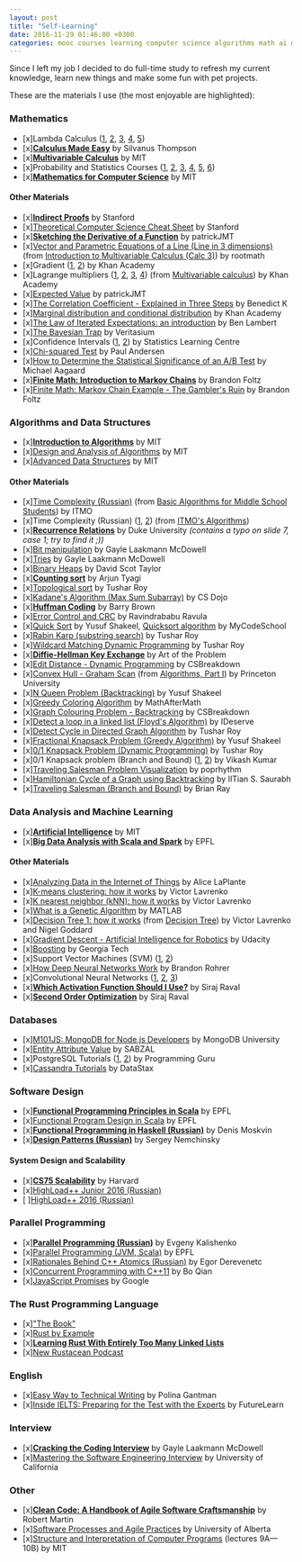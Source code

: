 ```yaml
---
layout: post
title: "Self-Learning"
date: 2016-11-29 01:46:00 +0300
categories: mooc courses learning computer science algorithms math ai ml
---
```


Since I left my job I decided to do full-time study to refresh my current knowledge, learn new things and make some fun with pet projects.

These are the materials I use (the most enjoyable are highlighted):

### Mathematics
- [x]Lambda Calculus ([1](https://www.youtube.com/watch?v=S_WzF6BHadc), [2](https://www.youtube.com/watch?v=bEnFk_FBi3E), [3](https://www.youtube.com/watch?v=v1IlyzxP6Sg), [4](https://www.youtube.com/watch?v=Mg1pxUKeWCk), [5](https://www.youtube.com/watch?v=3h0-p4SDHig))
- [x][**Calculus Made Easy**](https://www.amazon.com/Calculus-Made-Easy-Silvanus-Thompson/dp/0312185480) by Silvanus Thompson
- [x][**Multivariable Calculus**](https://www.youtube.com/playlist?list=PL4C4C8A7D06566F38) by MIT
- [x]Probability and Statistics Courses ([1](https://www.youtube.com/playlist?list=PLLssT5z_DsK_WYzNXVjT695FdxRxvlSF8), [2](https://www.youtube.com/playlist?list=PLC58778F28211FA19), [3](https://www.youtube.com/playlist?list=PL1328115D3D8A2566), [4](https://www.edx.org/course/introduction-probability-science-mitx-6-041x-2), [5](https://www.youtube.com/playlist?list=PLLZJnRRqNP6fowumBRW3IYS7odqNkXFQT), [6](https://www.youtube.com/playlist?list=PLD01983098F7E77B7))
- [x][**Mathematics for Computer Science**](https://www.youtube.com/playlist?list=PLB7540DEDD482705B) by MIT

#### Other Materials
- [x][**Indirect Proofs**](https://web.stanford.edu/class/archive/cs/cs103/cs103.1132/lectures/02/Small02.pdf) by Stanford
- [x][Theoretical Computer Science Cheat Sheet](http://web.stanford.edu/~liszt90/acm/cheatsheet.pdf) by Stanford
- [x][**Sketching the Derivative of a Function**](https://www.youtube.com/watch?v=QoTGPUArfTI) by patrickJMT
- [x][Vector and Parametric Equations of a Line (Line in 3 dimensions)](https://www.youtube.com/watch?v=PyPp4QvQY3Q) (from [Introduction to Multivariable Calculus (Calc 3)](https://www.youtube.com/playlist?list=PLQ5YRQFsUCPuP9cyS7_YP_QCWQYd515Gp)) by rootmath
- [x]Gradient ([1](https://www.youtube.com/watch?v=tIpKfDc295M), [2](https://www.youtube.com/watch?v=_-02ze7tf08)) by Khan Academy
- [x]Lagrange multipliers ([1](https://www.youtube.com/watch?v=yuqB-d5MjZA), [2](https://www.youtube.com/watch?v=aep6lwPqm6I), [3](https://www.youtube.com/watch?v=hQ4UNu1P2kw), [4](https://www.youtube.com/watch?v=m-G3K2GPmEQ)) (from [Multivariable calculus](https://www.youtube.com/playlist?list=PLSQl0a2vh4HC5feHa6Rc5c0wbRTx56nF7)) by Khan Academy
- [x][Expected Value](https://www.youtube.com/watch?v=DAjVAEDil_Q) by patrickJMT
- [x][The Correlation Coefficient - Explained in Three Steps](https://www.youtube.com/watch?v=ugd4k3dC_8Y) by Benedict K
- [x][Marginal distribution and conditional distribution](https://www.youtube.com/watch?v=CAXQvTKP8sg) by Khan Academy
- [x][The Law of Iterated Expectations: an introduction](https://www.youtube.com/watch?v=Ki2HpTCPwhM) by Ben Lambert
- [x][The Bayesian Trap](https://www.youtube.com/watch?v=R13BD8qKeTg) by Veritasium
- [x]Confidence Intervals ([1](https://www.youtube.com/watch?v=tFWsuO9f74o), [2](https://www.youtube.com/watch?v=s4SRdaTycaw)) by Statistics Learning Centre
- [x][Chi-squared Test](https://www.youtube.com/watch?v=WXPBoFDqNVk) by Paul Andersen
- [x][How to Determine the Statistical Significance of an A/B Test](https://www.youtube.com/watch?v=AuQXipyv520) by Michael Aagaard
- [x][**Finite Math: Introduction to Markov Chains**](https://www.youtube.com/watch?v=tYaW-1kzTZI&index=24&list=PLIeGtxpvyG-KxMqY8wJ0KoY3ujxf0C856) by Brandon Foltz
- [x][Finite Math: Markov Chain Example - The Gambler's Ruin](https://www.youtube.com/watch?v=afIhgiHVnj0) by Brandon Foltz

### Algorithms and Data Structures
- [x][**Introduction to Algorithms**](https://www.youtube.com/playlist?list=PLUl4u3cNGP61Oq3tWYp6V_F-5jb5L2iHb) by MIT
- [x][Design and Analysis of Algorithms](https://www.youtube.com/playlist?list=PLUl4u3cNGP6317WaSNfmCvGym2ucw3oGp) by MIT
- [x][Advanced Data Structures](https://www.youtube.com/playlist?list=PLUl4u3cNGP61hsJNdULdudlRL493b-XZf) by MIT

#### Other Materials
- [x][Time Complexity (Russian)](https://www.youtube.com/watch?v=IsaS0NmgXlg) (from [Basic Algorithms for Middle School Students](https://www.youtube.com/playlist?list=PLDrmKwRSNx7KcHxyf9hSmF3fTLKSwujkM)) by ITMO
- [x]Time Complexity (Russian) ([1](http://video-storage.openedu.ru/video/sd/0083/PADS-l3atejl24g.mp4), [2](http://video-storage.openedu.ru/video/sd/0083/PADS-007o20mha9.mp4)) (from [ITMO's Algorithms](https://openedu.ru/course/ITMOUniversity/PADS/))
- [x][**Recurrence Relations**](https://users.cs.duke.edu/~reif/courses/alglectures/skiena.lectures/lecture3.pdf) by Duke University *(contains a typo on slide 7, case 1; try to find it ;))*
- [x][Bit manipulation](https://www.youtube.com/watch?v=NLKQEOgBAnw) by Gayle Laakmann McDowell
- [x][Tries](https://www.youtube.com/watch?v=zIjfhVPRZCg) by Gayle Laakmann McDowell
- [x][Binary Heaps](https://www.youtube.com/playlist?list=PLSVu1-lON6Lwqj5nDqg8YyD7f4tjLMMBN) by David Scot Taylor
- [x][**Counting sort**](https://www.youtube.com/watch?v=7zuGmKfUt7s) by Arjun Tyagi
- [x][Topological sort](https://www.youtube.com/watch?v=ddTC4Zovtbc) by Tushar Roy
- [x][Kadane's Algorithm (Max Sum Subarray)](https://www.youtube.com/watch?v=86CQq3pKSUw) by CS Dojo
- [x][**Huffman Coding**](https://www.youtube.com/watch?v=ZdooBTdW5bM) by Barry Brown
- [x][Error Control and CRC](https://www.youtube.com/watch?v=LL2QpP4k_HE) by Ravindrababu Ravula
- [x][Quick Sort](https://www.youtube.com/watch?v=3OLTJlwyIqQ) by Yusuf Shakeel, [Quicksort algorithm](https://www.youtube.com/watch?v=COk73cpQbFQ) by MyCodeSchool
- [x][Rabin Karp (substring search)](https://www.youtube.com/watch?v=H4VrKHVG5qI) by Tushar Roy
- [x][Wildcard Matching Dynamic Programming](https://www.youtube.com/watch?v=3ZDZ-N0EPV0) by Tushar Roy
- [x][**Diffie-Hellman Key Exchange**](https://www.youtube.com/watch?v=YEBfamv-_do) by Art of the Problem
- [x][Edit Distance - Dynamic Programming](https://www.youtube.com/watch?v=xFd5P9nyhTw) by CSBreakdown
- [x][Convex Hull - Graham Scan](https://www.youtube.com/watch?v=0HZaRu5IupM) (from [Algorithms, Part I](https://www.coursera.org/learn/introduction-to-algorithms)) by Princeton University
- [x][N Queen Problem (Backtracking)](https://www.youtube.com/watch?v=lTPIX2Ywo3U) by Yusuf Shakeel
- [x][Greedy Coloring Algorithm](https://www.youtube.com/watch?v=vGjsi8NIpSE) by MathAfterMath
- [x][Graph Colouring Problem - Backtracking](https://www.youtube.com/watch?v=miCYGGrTwFU) by CSBreakdown
- [x][Detect a loop in a linked list (Floyd's Algorithm)](https://www.youtube.com/watch?v=apIw0Opq5nk) by IDeserve
- [x][Detect Cycle in Directed Graph Algorithm](https://www.youtube.com/watch?v=rKQaZuoUR4M) by Tushar Roy
- [x][Fractional Knapsack Problem (Greedy Algorithm)](https://www.youtube.com/watch?v=_08myilrxq8) by Yusuf Shakeel
- [x][0/1 Knapsack Problem (Dynamic Programming)](https://www.youtube.com/watch?v=8LusJS5-AGo) by Tushar Roy
- [x]0/1 Knapsack problem (Branch and Bound) ([1](https://www.youtube.com/watch?v=slayHO7gKEQ), [2](https://www.youtube.com/watch?v=qwC7bS_pBMs)) by Vikash Kumar
- [x][Traveling Salesman Problem Visualization](https://www.youtube.com/watch?v=SC5CX8drAtU) by poprhythm
- [x][Hamiltonian Cycle of a Graph using Backtracking](https://www.youtube.com/watch?v=naYLw94Qi6U) by IITian S. Saurabh
- [x][Traveling Salesman (Branch and Bound)](https://www.youtube.com/watch?v=JQW-0d1-Ttw) by Brian Ray

### Data Analysis and Machine Learning
- [x][**Artificial Intelligence**](https://www.youtube.com/playlist?list=PLUl4u3cNGP63gFHB6xb-kVBiQHYe_4hSi) by MIT
- [x][**Big Data Analysis with Scala and Spark**](https://www.coursera.org/learn/big-data-analysys) by EPFL

#### Other Materials
- [x][Analyzing Data in the Internet of Things](http://www.oreilly.com/data/free/analyzing-data-in-the-internet-of-things.csp) by Alice LaPlante
- [x][K-means clustering: how it works](https://www.youtube.com/watch?v=_aWzGGNrcic) by Victor Lavrenko
- [x][K nearest neighbor (kNN): how it works](https://www.youtube.com/watch?v=k_7gMp5wh5A) by Victor Lavrenko
- [x][What is a Genetic Algorithm](https://www.youtube.com/watch?v=1i8muvzZkPw) by MATLAB
- [x][Decision Tree 1: how it works](https://www.youtube.com/watch?v=eKD5gxPPeY0) (from [Decision Tree](https://www.youtube.com/playlist?list=PLBv09BD7ez_4temBw7vLA19p3tdQH6FYO)) by Victor Lavrenko and Nigel Goddard
- [x][Gradient Descent - Artificial Intelligence for Robotics](https://www.youtube.com/watch?v=umAeJ7LMCfU) by Udacity
- [x][Boosting](https://www.youtube.com/watch?v=GM3CDQfQ4sw) by Georgia Tech
- [x]Support Vector Machines (SVM) ([1](https://www.youtube.com/watch?v=5zRmhOUjjGY), [2](https://www.youtube.com/watch?v=g8D5YL6cOSE&list=PL2-dafEMk2A7mu0bSksCGMJEmeddU_H4D))
- [x][How Deep Neural Networks Work](https://www.youtube.com/watch?v=ILsA4nyG7I0) by Brandon Rohrer
- [x]Convolutional Neural Networks ([1](https://www.youtube.com/watch?v=C_zFhWdM4ic), [2](https://www.youtube.com/watch?v=py5byOOHZM8), [3](https://www.youtube.com/watch?v=FmpDIaiMIeA))
- [x][**Which Activation Function Should I Use?**](https://www.youtube.com/watch?v=-7scQpJT7uo) by Siraj Raval
- [x][**Second Order Optimization**](https://www.youtube.com/watch?v=UIFMLK2nj_w&list=PL2-dafEMk2A7mu0bSksCGMJEmeddU_H4D&t=3m34s) by Siraj Raval

### Databases
- [x][M101JS: MongoDB for Node.js Developers](https://university.mongodb.com/courses/M101JS/about) by MongoDB University
- [x][Entity Attribute Value](https://www.youtube.com/watch?v=X5Q9G3pa7I4) by SABZAL
- [x]PostgreSQL Tutorials ([1](https://www.youtube.com/playlist?list=PLk1kxccoEnNEtwGZW-3KAcAlhI_Guwh8x), [2](https://www.youtube.com/playlist?list=PLk1kxccoEnNHlAR2ggnzIkOc7jxqI-_w2)) by Programming Guru
- [x][Cassandra Tutorials](https://www.youtube.com/playlist?list=PL3E5AC388940EEC0A) by DataStax

### Software Design
- [x][**Functional Programming Principles in Scala**](https://www.coursera.org/learn/progfun1) by EPFL
- [x][Functional Program Design in Scala](https://www.coursera.org/learn/progfun2) by EPFL
- [x][**Functional Programming in Haskell (Russian)**](https://stepik.org/course/Функциональное-программирование-на-языке-Haskell-75) by Denis Moskvin
- [x][**Design Patterns (Russian)**](https://www.youtube.com/playlist?list=PLmqFxxywkatStbd9hdzVOS1hZa9dc56k4) by Sergey Nemchinsky

#### System Design and Scalability
- [x][**CS75 Scalability**](https://www.youtube.com/watch?v=-W9F__D3oY4) by Harvard
- [x][HighLoad++ Junior 2016 (Russian)](https://www.youtube.com/playlist?list=PLH-XmS0lSi_wqiZEPsRCjRsVxWQSasTnP)
- [ ][HighLoad++ 2016 (Russian)](https://www.youtube.com/playlist?list=PLH-XmS0lSi_yLq2XS2Y1DScY6NPbQj4Dt)

### Parallel Programming
- [x][**Parallel Programming (Russian)**](https://www.youtube.com/playlist?list=PLlb7e2G7aSpQCPeKTcVBHJns_JOxrc_fT) by Evgeny Kalishenko
- [x][Parallel Programming (JVM, Scala)](https://www.coursera.org/learn/parprog1) by EPFL
- [x][Rationales Behind C++ Atomics (Russian)](https://www.youtube.com/watch?v=_-3syPxgwqs) by Egor Derevenetc
- [x][Concurrent Programming with C++11](https://www.youtube.com/playlist?list=PL5jc9xFGsL8E12so1wlMS0r0hTQoJL74M) by Bo Qian
- [x][JavaScript Promises](https://www.udacity.com/course/javascript-promises--ud898) by Google

### The Rust Programming Language
- [x]["The Book"](https://doc.rust-lang.org/book)
- [x][Rust by Example](http://rustbyexample.com)
- [x][**Learning Rust With Entirely Too Many Linked Lists**](http://cglab.ca/~abeinges/blah/too-many-lists/book)
- [x][New Rustacean Podcast](http://www.newrustacean.com/show_notes/index.html)

### English
- [x][Easy Way to Technical Writing](https://stepik.org/course/Easy-way-to-technical-writing-684) by Polina Gantman
- [x][Inside IELTS: Preparing for the Test with the Experts](https://www.futurelearn.com/courses/cambridge-english-ielts) by FutureLearn

### Interview
- [x][**Cracking the Coding Interview**](https://www.amazon.com/Cracking-Coding-Interview-Programming-Questions/dp/0984782850) by Gayle Laakmann McDowell
- [x][Mastering the Software Engineering Interview](https://www.coursera.org/learn/cs-tech-interview) by University of California

### Other
- [x][**Clean Code: A Handbook of Agile Software Craftsmanship**](https://www.amazon.com/Clean-Code-Handbook-Software-Craftsmanship/dp/0132350882) by Robert Martin
- [x][Software Processes and Agile Practices](https://www.coursera.org/learn/software-processes-and-agile-practices) by University of Alberta
- [x][Structure and Interpretation of Computer Programs](https://www.youtube.com/playlist?list=PL8FE88AA54363BC46) (lectures 9A—10B) by MIT
